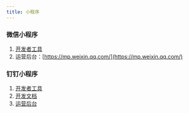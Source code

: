 ```yaml
---
title: 小程序
---
```


### 微信小程序

1. [开发者工具](https://developers.weixin.qq.com/miniprogram/dev/devtools/stable.html)
2. 运营后台：[https://mp.weixin.qq.com/](https://mp.weixin.qq.com/)

### 钉钉小程序

1. [开发者工具](https://open.dingtalk.com/document/personalapp/mini-program-development-tools)
2. [ 开发文档](https://open.dingtalk.com/document/personalapp/introduction-to-dingtalk-mini-programs)
3. [运营后台](https://open-dev.dingtalk.com/#/)

